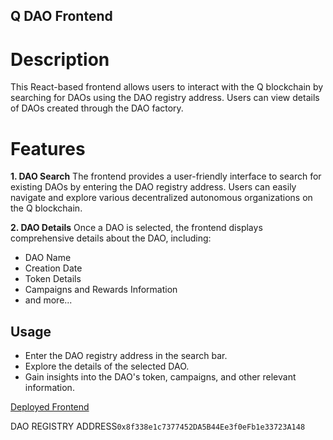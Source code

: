 ## Q DAO Frontend


# Description

This React-based frontend allows users to interact with the Q blockchain by searching for DAOs using the DAO registry address. Users can view details of DAOs created through the DAO factory.

# Features

**1. DAO Search**
The frontend provides a user-friendly interface to search for existing DAOs by entering the DAO registry address. Users can easily navigate and explore various decentralized autonomous organizations on the Q blockchain.

**2. DAO Details**
Once a DAO is selected, the frontend displays comprehensive details about the DAO, including:

- DAO Name
- Creation Date
- Token Details
- Campaigns and Rewards Information
- and more...


## Usage

- Enter the DAO registry address in the search bar.
- Explore the details of the selected DAO.
- Gain insights into the DAO's token, campaigns, and other relevant information.


[Deployed Frontend](https://q-dao-front-end.vercel.app/)


DAO REGISTRY ADDRESS`0x8f338e1c7377452DA5B44Ee3f0eFb1e33723A148`
